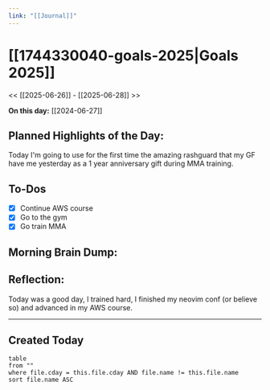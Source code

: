 ```yaml
---
link: "[[Journal]]"
---
```

# [[1744330040-goals-2025|Goals 2025]]
<< [[2025-06-26]] - [[2025-06-28]] >>

**On this day:** [[2024-06-27]]

## Planned Highlights of the Day:
Today I'm going to use for the first time the amazing rashguard that my GF have me yesterday as a 1 year anniversary gift during MMA training.

## To-Dos
- [x] Continue AWS course
- [x] Go to the gym
- [x] Go train MMA

## Morning Brain Dump:

## Reflection:
Today was a good day, I trained hard, I finished my neovim conf (or believe so) and advanced in my AWS course.

---
## Created Today

```dataview
table
from ""
where file.cday = this.file.cday AND file.name != this.file.name
sort file.name ASC
```

